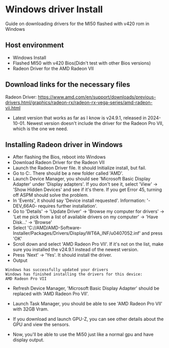 # Windows driver Install
Guide on downloading drivers for the MI50 flashed with v420 rom in Windows


## Host environment
- Windows Install
- Flashed MI50 with v420 Bios(Didn't test with other Bios versions)
- Radeon Driver for the AMD Radeon VII


## Download links for the necessary files

Radeon Driver: https://www.amd.com/en/support/downloads/previous-drivers.html/graphics/radeon-rx/radeon-rx-vega-series/amd-radeon-vii.html
 - Latest version that works as far as I know is v24.9.1, released in 2024-10-01. Newest version doesn't include the driver for the Radeon Pro VII, which is the one we need.


## Installing Radeon driver in Windows
- After flashing the Bios, reboot into Windows
- Download Radeon Driver for the Radeon VII
- Launch the Radeon Driver file. It should Initialize install, but fail.
- Go to C:. There should be a new folder called 'AMD'.
- Launch Device Manager, you should see 'Microsoft Basic Display Adapter' under 'Display adapters'. If you don't see it, select 'View' -> 'Show Hidden Devices' and see if it's there. If you get Error 45, turning off ASPM should solve the problem. 
- In 'Events', it should say 'Device install requested'. Information: '-DEV_66A0- requires further installation'.
- Go to 'Details' -> 'Update Driver' -> 'Browse my computer for drivers' -> 'Let me pick from a list of available drivers on my computer' -> 'Have Disk...' -> 'Browse'
- Select 'C://AMD/AMD-Software-Installer/Packages/Drivers/Display/WT6A_INF/u0407052.inf' and press 'OK'
- Scroll down and select 'AMD Radeon Pro VII'. If it's not on the list, make sure you installed the v24.9.1 instead of the newest version.
- Press 'Next' -> 'Yes'. It should install the driver.
- Output
```
Windows has successfully updated your drivers
Windows has finished installing the drivers for this device:
AMD Radeon Pro VII
```
- Refresh Device Manager, 'Microsoft Basic Display Adapter' should be replaced with 'AMD Radeon Pro VII'.
- Launch Task Manager, you should be able to see 'AMD Radeon Pro VII' with 32GB Vram.
- If you download and launch GPU-Z, you can see other details about the GPU and view the sensors.

- Now, you'll be able to use the Mi50 just like a normal gpu and have display output.
